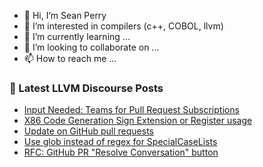 - 👋 Hi, I’m Sean Perry
- 👀 I’m interested in compilers (c++, COBOL, llvm)
- 🌱 I’m currently learning ...
- 💞️ I’m looking to collaborate on ...
- 📫 How to reach me ...

<!---
s66perry/s66perry is a ✨ special ✨ repository because its `README.md` (this file) appears on your GitHub profile.
You can click the Preview link to take a look at your changes.
--->
### 📕 Latest LLVM Discourse Posts

<!-- DISCOURSE-LLVM:START -->
- [Input Needed: Teams for Pull Request Subscriptions](https://discourse.llvm.org/t/input-needed-teams-for-pull-request-subscriptions/73116?page=4#post_68)
- [X86 Code Generation Sign Extension or Register usage](https://discourse.llvm.org/t/x86-code-generation-sign-extension-or-register-usage/73124#post_4)
- [Update on GitHub pull requests](https://discourse.llvm.org/t/update-on-github-pull-requests/71540?page=4#post_67)
- [Use glob instead of regex for SpecialCaseLists](https://discourse.llvm.org/t/use-glob-instead-of-regex-for-specialcaselists/71666#post_3)
- [RFC: GitHub PR &quot;Resolve Conversation&quot; button](https://discourse.llvm.org/t/rfc-github-pr-resolve-conversation-button/73178#post_11)
<!-- DISCOURSE-LLVM:END -->
